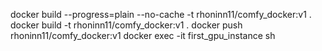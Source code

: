 docker build --progress=plain --no-cache -t rhoninn11/comfy_docker:v1 .
docker build -t rhoninn11/comfy_docker:v1 .
docker push rhoninn11/comfy_docker:v1
docker exec -it first_gpu_instance sh
